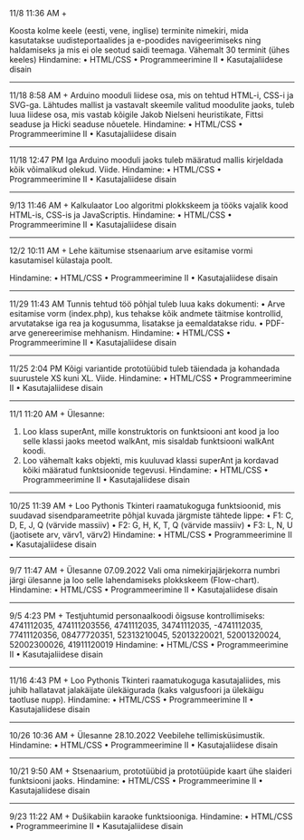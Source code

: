 11/8 11:36 AM +

Koosta kolme keele (eesti, vene, inglise) terminite nimekiri, mida kasutatakse uudisteportaalides ja e-poodides navigeerimiseks ning haldamiseks ja mis ei ole seotud saidi teemaga.
Vähemalt 30 terminit (ühes keeles)
Hindamine:
•	HTML/CSS
•	Programmeerimine II
•	Kasutajaliidese disain
________________________________________
11/18 8:58 AM +
Arduino mooduli liidese osa, mis on tehtud HTML-i, CSS-i ja SVG-ga.
Lähtudes mallist ja vastavalt skeemile valitud moodulite jaoks, tuleb luua liidese osa, mis vastab kõigile Jakob Nielseni heuristikate, Fittsi seaduse ja Hicki seaduse nõuetele.
Hindamine:
•	HTML/CSS
•	Programmeerimine II
•	Kasutajaliidese disain
________________________________________
11/18 12:47 PM
Iga Arduino mooduli jaoks tuleb määratud mallis kirjeldada kõik võimalikud olekud.
Viide.
Hindamine:
•	HTML/CSS
•	Programmeerimine II
•	Kasutajaliidese disain
________________________________________
9/13 11:46 AM + 
Kalkulaator
Loo algoritmi plokkskeem ja tööks vajalik kood HTML-is, CSS-is ja JavaScriptis.
Hindamine:
•	HTML/CSS
•	Programmeerimine II
•	Kasutajaliidese disain
________________________________________
12/2 10:11 AM +
Lehe käitumise stsenaarium arve esitamise vormi kasutamisel külastaja poolt.

Hindamine:
•	HTML/CSS
•	Programmeerimine II
•	Kasutajaliidese disain
________________________________________
11/29 11:43 AM 
Tunnis tehtud töö põhjal tuleb luua kaks dokumenti:
•	Arve esitamise vorm (index.php), kus tehakse kõik andmete täitmise kontrollid, arvutatakse iga rea ja kogusumma, lisatakse ja eemaldatakse ridu.
•	PDF-arve genereerimise mehhanism.
Hindamine:
•	HTML/CSS
•	Programmeerimine II
•	Kasutajaliidese disain
________________________________________
11/25 2:04 PM
Kõigi variantide prototüübid tuleb täiendada ja kohandada suurustele XS kuni XL.
Viide.
Hindamine:
•	HTML/CSS
•	Programmeerimine II
•	Kasutajaliidese disain
________________________________________
11/1 11:20 AM +
Ülesanne:
1.	Loo klass superAnt, mille konstruktoris on funktsiooni ant kood ja loo selle klassi jaoks meetod walkAnt, mis sisaldab funktsiooni walkAnt koodi.
2.	Loo vähemalt kaks objekti, mis kuuluvad klassi superAnt ja kordavad kõiki määratud funktsioonide tegevusi.
Hindamine:
•	HTML/CSS
•	Programmeerimine II
•	Kasutajaliidese disain
________________________________________
10/25 11:39 AM +
Loo Pythonis Tkinteri raamatukoguga funktsioonid, mis suudavad sisendparameetrite põhjal kuvada järgmiste tähtede lippe:
•	F1: C, D, E, J, Q (värvide massiiv)
•	F2: G, H, K, T, Q (värvide massiiv)
•	F3: L, N, U (jaotisete arv, värv1, värv2)
Hindamine:
•	HTML/CSS
•	Programmeerimine II
•	Kasutajaliidese disain
________________________________________
9/7 11:47 AM +
Ülesanne 07.09.2022
Vali oma nimekirjajärjekorra numbri järgi ülesanne ja loo selle lahendamiseks plokkskeem (Flow-chart).
Hindamine:
•	HTML/CSS
•	Programmeerimine II
•	Kasutajaliidese disain
________________________________________
9/5 4:23 PM +
Testjuhtumid personaalkoodi õigsuse kontrollimiseks:
4741112035, 474111203556, 4741112035, З4741112035, -4741112035, 77411120356, 08477720351, 52313210045, 52013220021, 52001320024, 52002300026, 41911120019
Hindamine:
•	HTML/CSS
•	Programmeerimine II
•	Kasutajaliidese disain
________________________________________
11/16 4:43 PM +
Loo Pythonis Tkinteri raamatukoguga kasutajaliides, mis juhib hallatavat jalakäijate ülekäigurada (kaks valgusfoori ja ülekäigu taotluse nupp).
Hindamine:
•	HTML/CSS
•	Programmeerimine II
•	Kasutajaliidese disain
________________________________________
10/26 10:36 AM +
Ülesanne 28.10.2022
Veebilehe tellimisküsimustik.
Hindamine:
•	HTML/CSS
•	Programmeerimine II
•	Kasutajaliidese disain
________________________________________
10/21 9:50 AM +
Stsenaarium, prototüübid ja prototüüpide kaart ühe slaideri funktsiooni jaoks.
Hindamine:
•	HTML/CSS
•	Programmeerimine II
•	Kasutajaliidese disain
________________________________________


9/23 11:22 AM +
Dušikabiin karaoke funktsiooniga.
Hindamine:
•	HTML/CSS
•	Programmeerimine II
•	Kasutajaliidese disain


